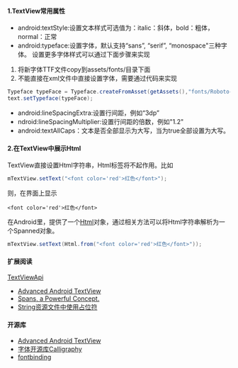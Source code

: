 #### 1.TextView常用属性
* android:textStyle:设置文本样式可选值为：italic：斜体，bold：粗体，normal：正常
* android:typeface:设置字体，默认支持“sans”, “serif”, “monospace"三种字体。
设置更多字体样式可以通过下面步骤来实现
1. 将新字体TTF文件copy到assets/fonts/目录下面
2. 不能直接在xml文件中直接设置字体，需要通过代码来实现

```java
Typeface typeFace = Typeface.createFromAsset(getAssets(),"fonts/Roboto-Thin.ttf");
text.setTypeface(typeFace);
```

* android:lineSpacingExtra:设置行间距，例如“3dp”
* ndroid:lineSpacingMultiplier:设置行间距的倍数，例如"1.2"
* android:textAllCaps：文本是否全部显示为大写，当为true全部设置为大写。

#### 2.在TextView中展示Html

TextView直接设置Html字符串，Html标签将不起作用。比如
```java
mTextView.setText("<font color='red'>红色</font>");
```
则，在界面上显示
```
<font color='red'>红色</font>
```
在Android里，提供了一个[Html](http://developer.android.com/reference/android/text/Html.html)对象，通过相关方法可以将Html字符串解析为一个Spanned对象。

```java
mTextView.setText(Html.from("<font color='red'>红色</font>"));
```


#### 扩展阅读
[TextViewApi](http://developer.android.com/reference/android/widget/TextView.html)
* [Advanced Android TextView](http://chiuki.github.io/advanced-android-textview/)
* [Spans, a Powerful Concept.](http://flavienlaurent.com/blog/2014/01/31/spans/)
* [String资源文件中使用占位符](http://stackoverflow.com/questions/5854647/how-to-put-variable-inside-string-resources)

#### 开源库
* [Advanced Android TextView](https://github.com/chiuki/advanced-textview)
* [字体开源库Calligraphy](https://github.com/chrisjenx/Calligraphy)
* [fontbinding](https://github.com/lisawray/fontbinding)







